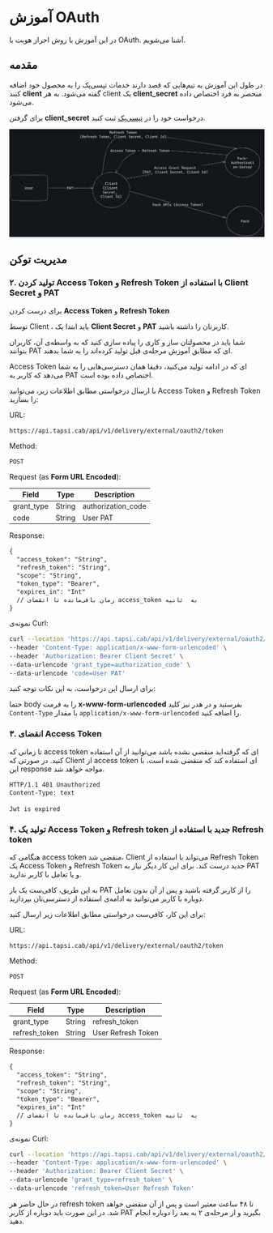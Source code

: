 # آموزش OAuth

در این آموزش با روش احراز هویت با 
OAuth.
آشنا می‌شویم.

## مقدمه

در طول این آموزش به تیم‌هایی که قصد دارند خدمات تپسی‌پک را به محصول خود اضافه کنند
**client**
گفته می‌شود. 
به هر client یک
**client_secret**
منحصر به فرد اختصاص داده می‌شود.

برای گرفتن 
**client_secret**
درخواست خود را در
[تپسی‌پک](https://pack.tapsi.ir/landing)
ثبت کنید.

<!-- 
برای دسترسی به API های تپسی‌پک، 

To access our external APIs, a token must be included in the header of the client's request. This token ensures a secure
access to the APIs and prevents unauthorized access to sensitive data.

The token should be set in the header with the key name **"authorization"**.

There are two types of tokens:

- Client Secret Token
- User Access Token -->



![APIs flow](../../images/pack-external-apis-flow.png)

## مدیریت توکن

### ۲. تولید کردن Access Token و Refresh Token با استفاده از Client Secret و PAT



برای درست کردن
**Access Token**
و
**Refresh Token**

توسط
Client
،
باید ابتدا یک
**Client Secret**
و
**PAT**
کاربرتان را داشته باشید. 

شما باید در محصولتان ساز و کاری را پیاده سازی کنید که به واسطه‌ی آن، کاربران بتوانند
PAT
ای که مطابق آموزش مرحله‌ی قبل تولید کرده‌اند را به شما بدهند.

Access Token
ای که در ادامه تولید می‌کنید، دقیقا همان دسترسی‌هایی را به شما می‌دهد که کاربر به
PAT
اختصاص داده بوده است.


با ارسال درخواستی مطابق اطلاعات زیر، می‌توانید
Access Token
و
Refresh Token
را بسازید:

URL:
```
https://api.tapsi.cab/api/v1/delivery/external/oauth2/token
```


Method: 
```
POST
```

Request (as **Form URL Encoded**):

| Field      | Type   | Description        |
|------------|--------|--------------------|
| grant_type | String | authorization_code |
| code       | String | User PAT           |

Response:

```json5
{
  "access_token": "String",
  "refresh_token": "String",
  "scope": "String",
  "token_type": "Bearer",
  "expires_in": "Int"
  // زمان باقی‌مانده تا انقضای access_token به  ثانیه
}
```

نمونه‌ی Curl:

```bash
curl --location 'https://api.tapsi.cab/api/v1/delivery/external/oauth2/token' \
--header 'Content-Type: application/x-www-form-urlencoded' \
--header 'Authorization: Bearer Client Secret' \
--data-urlencode 'grant_type=authorization_code' \
--data-urlencode 'code=User PAT'
```

برای ارسال این درخواست، به این نکات توجه کنید:

حتما body را به فرمت **x-www-form-urlencoded** 
بفرستید و در هدر نیز کلید
`Content-Type`
با مقدار
‍`application/x-www-form-urlencoded`
را اضافه کنید.


### ۳. انقضای Access Token

تا زمانی که
access token
ای که گرفته‌اید منقضی نشده باشد می‌توانید از آن استفاده کنید.
در صورتی که
Client
از
access token
ای استفاده کند که منقضی شده است، با این 
response
مواجه خواهد شد.

```text
HTTP/1.1 401 Unauthorized
Content-Type: text

Jwt is expired
```

### ۴. تولید یک Access Token و Refresh token جدید با استفاده از Refresh token

هنگامی که
access token
منقضی شد،
Client
می‌تواند با استفاده از
Refresh Token 
یک
Access Token
و
Refresh Token
جدید درست کند.
برای این کار دیگر نیاز به 
PAT
و یا تعامل با کاربر ندارید.

به این طریق، کافی‌ست یک بار
PAT
را از کاربر گرفته باشید و پس از آن بدون تعامل دوباره با کاربر می‌توانید به ادامه‌ی استفاده از دسترسی‌تان بپردازید.

برای این کار، کافی‌ست درخواستی مطابق اطلاعات زیر ارسال کنید:

URL: 
```
https://api.tapsi.cab/api/v1/delivery/external/oauth2/token
```

Method: 
```
POST
```

Request (as **Form URL Encoded**):

| Field         | Type   | Description        |
|---------------|--------|--------------------|
| grant_type    | String | refresh_token      |
| refresh_token | String | User Refresh Token |

Response:

```json5
{
  "access_token": "String",
  "refresh_token": "String",
  "scope": "String",
  "token_type": "Bearer",
  "expires_in": "Int"
  // زمان باقی‌مانده تا انقضای access_token به  ثانیه
}
```

نمونه‌ی Curl:

```bash
curl --location 'https://api.tapsi.cab/api/v1/delivery/external/oauth2/token' \
--header 'Content-Type: application/x-www-form-urlencoded' \
--header 'Authorization: Bearer Client Secret' \
--data-urlencode 'grant_type=refresh_token' \
--data-urlencode 'refresh_token=User Refresh Token'
```

در حال حاضر هر 
refresh token
تا ۴۸ ساعت معتیر است و پس از آن منقضی خواهد شد.
در این صورت باید دوباره از کاربر
PAT
بگیرید و از مرحله‌ی ۲ به بعد را دوباره انجام دهید.